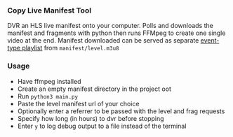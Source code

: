 ### Copy Live Manifest Tool

DVR an HLS live manifest onto your computer. Polls and downloads the manifest and fragments with python then runs FFMpeg to create one single video at the end. Manifest downloaded can be served as separate [event-type playlist](https://developer.apple.com/documentation/http_live_streaming/example_playlists_for_http_live_streaming/event_playlist_construction) from `manifest/level.m3u8`


### Usage

* Have ffmpeg installed
* Create an empty manifest directory in the project oot
* Run `python3 main.py`
* Paste the level manifest url of your choice
* Optionally enter a referrer to be passed with the level and frag requests
* Specify how long (in hours) to dvr before stopping
* Enter `y` to log debug output to a file instead of the terminal
